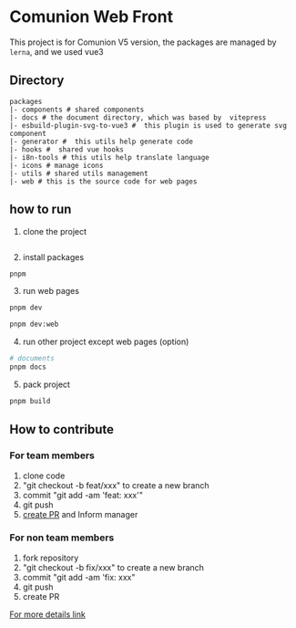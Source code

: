 # Comunion Web Front

This project is for Comunion V5 version, the packages are managed by `lerna`, and we used vue3

## Directory

```
packages
|- components # shared components
|- docs # the document directory, which was based by  vitepress
|- esbuild-plugin-svg-to-vue3 #  this plugin is used to generate svg  component
|- generator #  this utils help generate code
|- hooks #  shared vue hooks
|- i8n-tools # this utils help translate language
|- icons # manage icons
|- utils # shared utils management
|- web # this is the source code for web pages
```

## how to run

1. clone the project

```sh

```

2. install packages

```sh
pnpm
```

3. run web pages

```sh
pnpm dev

pnpm dev:web
```

4. run other project except web pages (option)

```sh
# documents
pnpm docs
```

5. pack project

```sh
pnpm build
```

## How to contribute

### For team members

1. clone code
2. "git checkout -b feat/xxx" to create a new branch
3. commit "git add -am 'feat: xxx'"
4. git push
5. [create PR]( /v5-front/pulls) and Inform manager

### For non team members

1. fork repository
2. "git checkout -b fix/xxx" to create a new branch
3. commit "git add -am 'fix: xxx"
4. git push
5. create PR

[For more details link](https://fe.dev.comunion.io/zh/)
